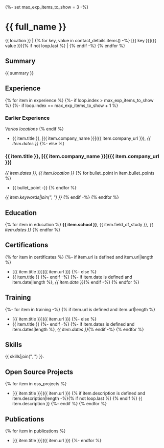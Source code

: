 {%- set max_exp_items_to_show = 3 -%}

# {{ full_name }}

{{ location }} |
{% for key, value in contact_details.items() -%}
[{{ key }}]({{ value }}){% if not loop.last %} | {% endif -%}
{% endfor %}


## Summary

{{ summary }}


## Experience

{% for item in experience %}
{%- if loop.index > max_exp_items_to_show %}
{%- if loop.index == max_exp_items_to_show + 1 %}
### Earlier Experience
_Varios locations_
{% endif %}
 * {{ item.title }}, [{{ item.company_name }}]({{ item.company_url }}), _{{ item.dates }}_
{%- else %}
### {{ item.title }}, [{{ item.company_name }}]({{ item.company_url }})
_{{ item.dates }}, {{ item.location }}_
{% for bullet_point in item.bullet_points %}
 * {{ bullet_point -}}
{% endfor %}

_{{ item.keywords|join(", ") }}_
{% endif -%}
{% endfor %}


## Education
{% for item in education %}
**{{ item.school }}**, {{ item.field_of_study }}, _{{ item.dates }}_
{% endfor %}

## Certifications
{% for item in certificates %}
{%- if item.url is defined and item.url|length %}
 * [{{ item.title }}]({{ item.url }})
{%- else %}
 * {{ item.title }}
{%- endif -%}
{%- if item.date is defined and item.date|length %}, _{{ item.date }}_{% endif -%}
{% endfor %}

## Training
{%- for item in training -%}
{% if item.url is defined and item.url|length %}
 * [{{ item.title }}]({{ item.url }})
{%- else %}
 * {{ item.title }}
{%- endif -%}
{%- if item.dates is defined and item.dates|length %}, _{{ item.dates }}_{% endif -%}
{% endfor %}


## Skills

{{ skills|join(", ") }}.


## Open Source Projects
{% for item in oss_projects %}
 * [{{ item.title }}]({{ item.url }})
   {% if item.description is defined and item.description|length -%}{% if not loop.last %} \{% endif %}
   {{ item.description }}
   {%- endif %}
{% endfor %}

## Publications
{% for item in publications %}
 * [{{ item.title }}]({{ item.url }})
{%- endfor %}

